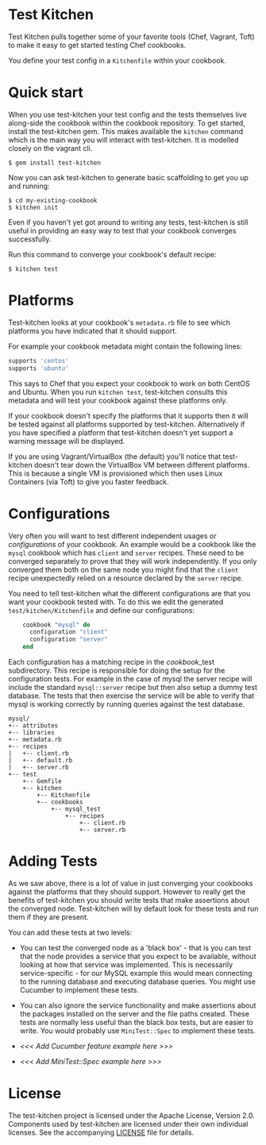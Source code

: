 # Test Kitchen

Test Kitchen pulls together some of your favorite tools (Chef, Vagrant, Toft) to
make it easy to get started testing Chef cookbooks.

You define your test config in a `Kitchenfile` within your cookbook.

# Quick start

When you use test-kitchen your test config and the tests themselves live
along-side the cookbook within the cookbook repository. To get started, install
the test-kitchen gem. This makes available the `kitchen` command which is the
main way you will interact with test-kitchen. It is modelled closely on the
vagrant cli.

    $ gem install test-kitchen

Now you can ask test-kitchen to generate basic scaffolding to get you up and
running:

    $ cd my-existing-cookbook
    $ kitchen init

Even if you haven't yet got around to writing any tests, test-kitchen is still
useful in providing an easy way to test that your cookbook converges
successfully.

Run this command to converge your cookbook's default recipe:

    $ kitchen test

# Platforms

Test-kitchen looks at your cookbook's `metadata.rb` file to see which platforms
you have indicated that it should support.

For example your cookbook metadata might contain the following lines:

```ruby
supports 'centos'
supports 'ubuntu'
```

This says to Chef that you expect your cookbook to work on both CentOS and
Ubuntu. When you run `kitchen test`, test-kitchen consults this metadata and
will test your cookbook against these platforms only.

If your cookbook doesn't specify the platforms that it supports then it will be
tested against all platforms supported by test-kitchen. Alternatively if you
have specified a platform that test-kitchen doesn't yet support a warning
message will be displayed.

If you are using Vagrant/VirtualBox (the default) you'll notice that
test-kitchen doesn't tear down the VirtualBox VM between different platforms.
This is because a single VM is provisioned which then uses Linux Containers (via
Toft) to give you faster feedback.

# Configurations

Very often you will want to test different independent usages or
*configurations* of your cookbook. An example would be a cookbook like the
`mysql` cookbook which has `client` and `server` recipes. These need to be
converged separately to prove that they will work independently. If you only
converged them both on the same node you might find that the `client` recipe
unexpectedly relied on a resource declared by the `server` recipe.

You need to tell test-kitchen what the different configurations are that you
want your cookbook tested with. To do this we edit the generated
`test/kitchen/Kitchenfile` and define our configurations:

```ruby
    cookbook "mysql" do
      configuration "client"
      configuration "server"
    end
```

Each configuration has a matching recipe in the *cookbook*_test subdirectory.
This recipe is responsible for doing the setup for the configuration tests.
For example in the case of mysql the server recipe will include the standard
`mysql::server` recipe but then also setup a dummy test database. The tests
that then exercise the service will be able to verify that mysql is working
correctly by running queries against the test database.

    mysql/
    +-- attributes
    +-- libraries
    +-- metadata.rb
    +-- recipes
    |   +-- client.rb
    |   +-- default.rb
    |   +-- server.rb
    +-- test
        +-- Gemfile
        +-- kitchen
            +-- Kitchenfile
            +-- cookbooks
                +-- mysql_test
                    +-- recipes
                        +-- client.rb
                        +-- server.rb

# Adding Tests

As we saw above, there is a lot of value in just converging your cookbooks
against the platforms that they should support. However to really get the
benefits of test-kitchen you should write tests that make assertions about the
converged node. Test-kitchen will by default look for these tests and run them
if they are present.

You can add these tests at two levels:

* You can test the converged node as a 'black box' - that is you can test that
the node provides a service that you expect to be available, without looking at
how that service was implemented. This is necessarily service-specific - for
our MySQL example this would mean connecting to the running database and
executing database queries. You might use Cucumber to implement these tests.
* You can also ignore the service functionality and make assertions about the
packages installed on the server and the file paths created. These tests are
normally less useful than the black box tests, but are easier to write. You
would probably use `MiniTest::Spec` to implement these tests.

* *<<< Add Cucumber feature example here >>>*
* *<<< Add MiniTest::Spec example here >>>*

# License
The test-kitchen project is licensed under the Apache License, Version 2.0.
Components used by test-kitchen are licensed under their own individual
licenses. See the accompanying
[LICENSE](https://github.com/opscode/test-kitchen/blob/master/LICENSE.md) file for
details.
